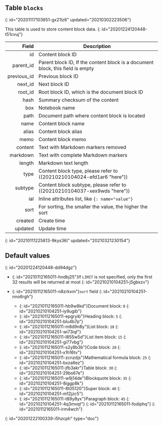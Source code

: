 ## Table `blocks`
{: id="20201117103851-gx21lz6" updated="20210302223506"}

This table is used to store content block data.
{: id="20201224120448-t51cvuj"}

|       Field | Description                                                                    |
| ------------: | -------------------------------------------------------------------------------- |
|          id | Content block ID                                                               |
|   parent_id | Parent block ID, If the content block is a document block, this field is empty |
| previous_id | Previous block ID                                                              |
|     next_id | Next block ID                                                                  |
|     root_id | Root block ID, which is the document block ID                                  |
|        hash | Summary checksum of the content                                                |
|         box | Notebook name                                                                  |
|        path | Document path where content block is located                                   |
|        name | Content block name                                                             |
|       alias | Content block alias                                                            |
|        memo | Content block memo                                                             |
|     content | Text with Markdown markers removed                                             |
|    markdown | Text with complete Markdown markers                                            |
|      length | Markdown text length                                                           |
|        type | Content block type, please refer to ((20210210104024-efd1ar6 "here"))                 |
|     subtype | Content block subtype, please refer to ((20210210104037-xex9wds "here"))              |
|         ial | Inline attributes list, like  `{: name="value"}`                               |
|        sort | For sorting, the smaller the value, the higher the sort                        |
|     created | Create time                                                                    |
|     updated | Update time                                                                    |
{: id="20210111225813-9kys36i" updated="20210321230154"}

## Default values
{: id="20201224120448-dd94dgz"}

* {: id="20210112165011-hndbj25"}If `LIMIT` is not specified, only the first 32 results will be returned at most
  {: id="20210210104251-j5gbxzv"}
* {: id="20210112165011-n8zrkxm"}`sort` field
  {: id="20210210104251-nno6rgh"}

  * {: id="20210112165011-hb9w8kd"}Document block: `0`
    {: id="20210210104251-iy9ugib"}
  * {: id="20210112165011-epgryib"}Heading block: `5`
    {: id="20210210104251-blu4b7p"}
  * {: id="20210112165011-m8d9n8y"}List block: `10`
    {: id="20210210104251-wi73iql"}
  * {: id="20210112165011-l855w5d"}List item block: `15`
    {: id="20210210104251-gi77vbg"}
  * {: id="20210112165011-s2y8b3b"}Code block: `20`
    {: id="20210210104251-x1h16tv"}
  * {: id="20210112165011-zcnzdjs"}Mathematical formula block: `25`
    {: id="20210210104251-bxza6ez"}
  * {: id="20210112165011-jfb3akr"}Table block: `30`
    {: id="20210210104251-29bs67e"}
  * {: id="20210112165011-w9j14de"}Blockquote block: `35`
    {: id="20210210104251-8iggp8k"}
  * {: id="20210112165011-8t05120"}Super block: `40`
    {: id="20210210104251-m12jzc5"}
  * {: id="20210112165011-t89y8yx"}Paragraph block: `45`
    {: id="20210210104251-4q3mvqt"}
  {: id="20210112165011-fodiphq"}
{: id="20210112165011-irm4wch"}


{: id="20201222100339-i5hzcph" type="doc"}

